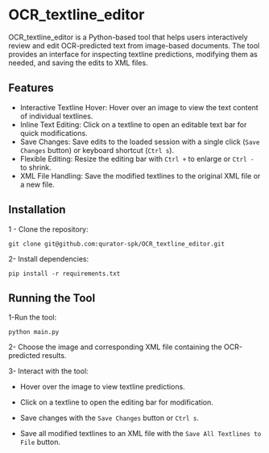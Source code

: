 # OCR_textline_editor
OCR_textline_editor is a Python-based tool that helps users interactively review and edit OCR-predicted text from image-based documents. The tool provides an interface for inspecting textline predictions, 
modifying them as needed, and saving the edits to XML files.

## Features
* Interactive Textline Hover: Hover over an image to view the text content of individual textlines.
* Inline Text Editing: Click on a textline to open an editable text bar for quick modifications.
* Save Changes: Save edits to the loaded session with a single click (`Save Changes` button) or keyboard shortcut (`Ctrl s`).
* Flexible Editing: Resize the editing bar with `Ctrl +` to enlarge or `Ctrl -` to shrink.
* XML File Handling: Save the modified textlines to the original XML file or a new file.

## Installation
1 - Clone the repository:

```
git clone git@github.com:qurator-spk/OCR_textline_editor.git
```

2- Install dependencies:

```
pip install -r requirements.txt
```

## Running the Tool
1-Run the tool:

```
python main.py
```

2- Choose the image and corresponding XML file containing the OCR-predicted results.

3- Interact with the tool:

* Hover over the image to view textline predictions.

* Click on a textline to open the editing bar for modification.

* Save changes with the `Save Changes` button or `Ctrl s`.

* Save all modified textlines to an XML file with the `Save All Textlines to File` button.

